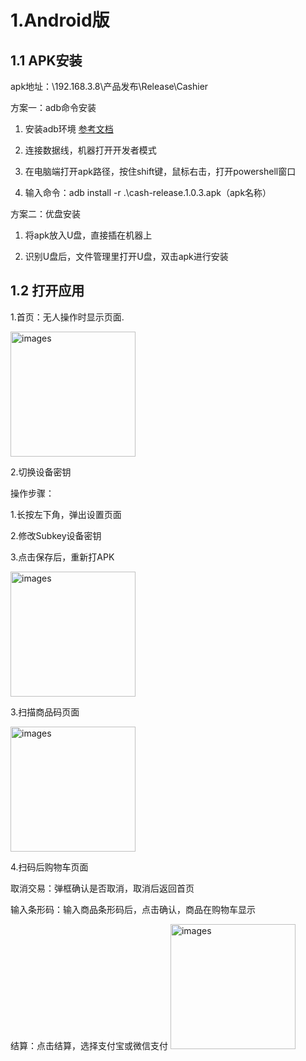 #  1.Android版

## 1.1 APK安装

apk地址：\\192.168.3.8\产品发布\Release\Cashier

方案一：adb命令安装

1. 安装adb环境 [参考文档](https://blog.csdn.net/weixin_55018452/article/details/121992202) 
   
2. 连接数据线，机器打开开发者模式

3. 在电脑端打开apk路径，按住shift键，鼠标右击，打开powershell窗口

4. 输入命令：adb install -r .\cash-release.1.0.3.apk（apk名称）

方案二：优盘安装

1. 将apk放入U盘，直接插在机器上
   
2. 识别U盘后，文件管理里打开U盘，双击apk进行安装

## 1.2 打开应用

1.首页：无人操作时显示页面.

  <img style="width:200px" class="right" src="https://sensingstore.oss-cn-shanghai.aliyuncs.com/Troncell/Knowledge/Docs/Cashier/images/1.jpg" alt="images" />

2.切换设备密钥

操作步骤：

1.长按左下角，弹出设置页面

2.修改Subkey设备密钥

3.点击保存后，重新打APK


  <img style="width:200px" class="right" src="https://sensingstore.oss-cn-shanghai.aliyuncs.com/Troncell/Knowledge/Docs/Cashier/images/2.jpg" alt="images" />

  3.扫描商品码页面

  
  <img style="width:200px" class="right" src="https://sensingstore.oss-cn-shanghai.aliyuncs.com/Troncell/Knowledge/Docs/Cashier/images/3.jpg" alt="images" />

  4.扫码后购物车页面

  取消交易：弹框确认是否取消，取消后返回首页

  输入条形码：输入商品条形码后，点击确认，商品在购物车显示

  结算：点击结算，选择支付宝或微信支付
<img style="width:200px" class="right" src="https://sensingstore.oss-cn-shanghai.aliyuncs.com/Troncell/Knowledge/Docs/Cashier/images/4.jpg" alt="images" />

